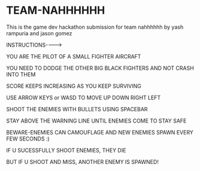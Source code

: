 # TEAM-NAHHHHHH
This is the game dev hackathon submission for team nahhhhhh by yash rampuria and jason gomez

INSTRUCTIONS---->


  
  YOU ARE THE PILOT OF A SMALL FIGHTER AIRCRAFT
  
  YOU NEED TO DODGE THE OTHER BIG BLACK FIGHTERS AND NOT CRASH INTO THEM
  
  SCORE KEEPS INCREASING AS YOU KEEP SURVIVING
  
  USE ARROW KEYS or WASD TO MOVE UP DOWN RIGHT LEFT
  
  SHOOT THE ENEMIES WITH BULLETS USING SPACEBAR
  
  STAY ABOVE THE WARNING LINE UNTIL ENEMIES COME TO STAY SAFE
  
  BEWARE-ENEMIES CAN CAMOUFLAGE AND NEW ENEMIES SPAWN EVERY FEW SECONDS :)
  
  IF U SUCESSFULLY SHOOT ENEMIES, THEY DIE
  
  BUT IF U SHOOT AND MISS, ANOTHER ENEMY IS SPAWNED!
  
